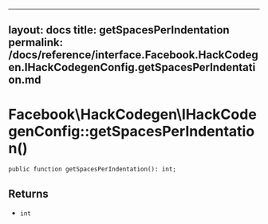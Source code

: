 
***

layout: docs
title: getSpacesPerIndentation
permalink: /docs/reference/interface.Facebook.HackCodegen.IHackCodegenConfig.getSpacesPerIndentation.md
---







# Facebook\\HackCodegen\\IHackCodegenConfig::getSpacesPerIndentation()




``` Hack
public function getSpacesPerIndentation(): int;
```




## Returns




- ` int `
